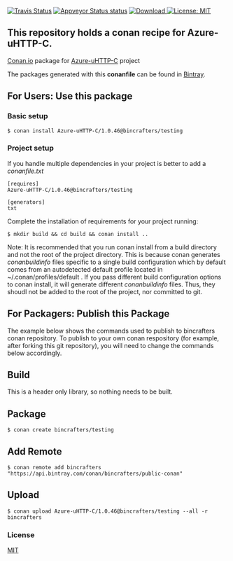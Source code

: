 [![Travis Status](https://travis-ci.org/bincrafters/conan-azure-uhttp-c.svg?branch=stable%2F1.0.46)](https://travis-ci.org/bincrafters/conan-azure-uhttp-c)
[![Appveyor Status status](https://ci.appveyor.com/api/projects/status/ftmq7dao3m65t4y7/branch/stable/1.0.46?svg=true)](https://ci.appveyor.com/project/BinCrafters/conan-azure-uhttp-c/branch/stable/1.0.46)
[![Download](https://api.bintray.com/packages/bincrafters/public-conan/Azure-uHTTP-C%3Abincrafters/images/download.svg?version=1.0.46%3Astable) ](https://bintray.com/bincrafters/public-conan/Azure-uHTTP-C%3Abincrafters/1.0.46%3Astable/link)
[![License: MIT](https://img.shields.io/badge/License-MIT-yellow.svg)](https://opensource.org/licenses/MIT)

## This repository holds a conan recipe for Azure-uHTTP-C.

[Conan.io](https://conan.io) package for [Azure-uHTTP-C](https://github.com/Azure/azure-uhttp-c) project

The packages generated with this **conanfile** can be found in [Bintray](https://bintray.com/bincrafters/public-conan/Azure-uHTTP-C%3Abincrafters).

## For Users: Use this package

### Basic setup

    $ conan install Azure-uHTTP-C/1.0.46@bincrafters/testing

### Project setup

If you handle multiple dependencies in your project is better to add a *conanfile.txt*

    [requires]
    Azure-uHTTP-C/1.0.46@bincrafters/testing

    [generators]
    txt

Complete the installation of requirements for your project running:</small></span>

    $ mkdir build && cd build && conan install ..

Note: It is recommended that you run conan install from a build directory and not the root of the project directory.  This is because conan generates *conanbuildinfo* files specific to a single build configuration which by default comes from an autodetected default profile located in ~/.conan/profiles/default .  If you pass different build configuration options to conan install, it will generate different *conanbuildinfo* files.  Thus, they shoudl not be added to the root of the project, nor committed to git.

## For Packagers: Publish this Package

The example below shows the commands used to publish to bincrafters conan repository. To publish to your own conan respository (for example, after forking this git repository), you will need to change the commands below accordingly.

## Build  

This is a header only library, so nothing needs to be built.

## Package

    $ conan create bincrafters/testing

## Add Remote

	$ conan remote add bincrafters "https://api.bintray.com/conan/bincrafters/public-conan"

## Upload

    $ conan upload Azure-uHTTP-C/1.0.46@bincrafters/testing --all -r bincrafters

### License
[MIT](LICENSE)
